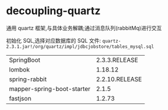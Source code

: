 # decoupling-quartz
通用 quartz 框架,与具体业务解耦;通过消息队列(rabbitMq)进行交互


初始化 SQL,选择对应数据库的 SQL 文件:
`quartz-2.3.1.jar!/org/quartz/impl/jdbcjobstore/tables_mysql.sql`


|  |  |
| :-----| :---- | 
| SpringBoot | 2.3.3.RELEASE | 
| lombok | 1.18.12 | 
| spring-rabbit | 2.2.10.RELEASE | 
| mapper-spring-boot-starter | 2.1.5 | 
| fastjson | 1.2.73 | 